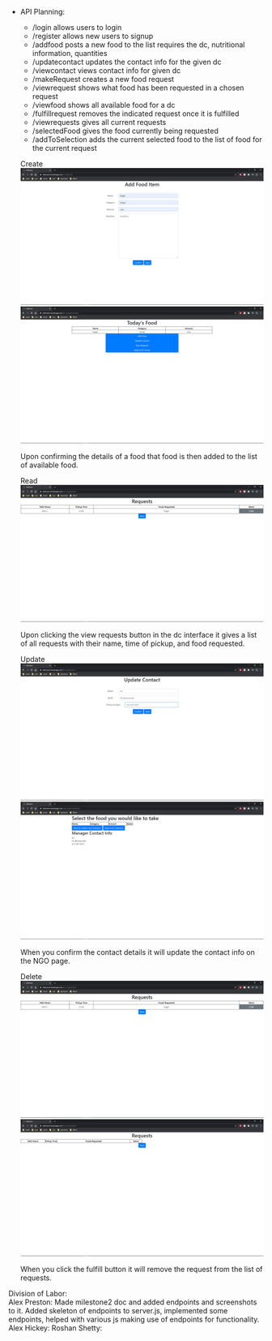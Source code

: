 *   API Planning:
    * /login allows users to login   
    * /register allows new users to signup
    * /addfood posts a new food to the list requires the dc, nutritional information, quantities
    * /updatecontact updates the contact info for the given dc
    * /viewcontact views contact info for given dc
    * /makeRequest creates a new food request
    * /viewrequest shows what food has been requested in a chosen request
    * /viewfood shows all available food for a dc
    * /fulfillrequest removes the indicated request once it is fulfilled
    * /viewrequests gives all current requests
    * /selectedFood gives the food currently being requested
    * /addToSelection adds the current selected food to the list of food for the current request


    Create \
    ![image](html-file-pictures/Create-Food-1.png) \
    ![image](html-file-pictures/Create-Food-2.png) 

    Upon confirming the details of a food that food is then added to the list of available food. 

    Read \
    ![image](html-file-pictures/Read-Requests.png)

    Upon clicking the view requests button in the dc interface it gives a list of all requests with their name, time of pickup, and food requested. 

    Update \
    ![image](html-file-pictures/Update-Contact-1.png) \
    ![image](html-file-pictures/Update-Contact-2.png) 

    When you confirm the contact details it will update the contact info on the NGO page. 

    Delete \
    ![image](html-file-pictures/Delete-Request-1.png) \
    ![image](html-file-pictures/Delete-Request-2.png) 

    When you click the fulfill button it will remove the request from the list of requests. 

Division of Labor: \
Alex Preston: Made milestone2 doc and added endpoints and screenshots to it. Added skeleton of endpoints to server.js, implemented some endpoints, helped with various js making use of endpoints for functionality.
Alex Hickey:
Roshan Shetty: